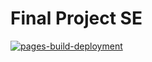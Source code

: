 # Final Project SE

[![pages-build-deployment](https://github.com/StevanusO/SE-Kelompok-16/actions/workflows/pages/pages-build-deployment/badge.svg)](https://github.com/StevanusO/SE-Kelompok-16/actions/workflows/pages/pages-build-deployment)

